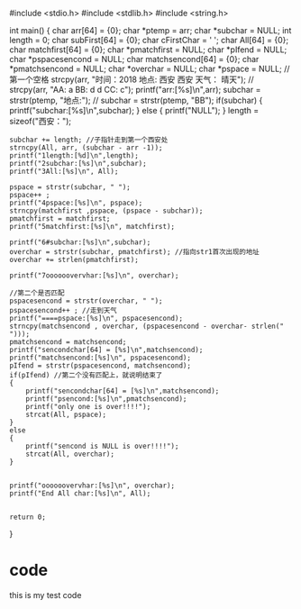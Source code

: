 
#include <stdio.h>
#include <stdlib.h>
#include <string.h>

int main()
{
	char arr[64] = {0};
	char *ptemp = arr;
	char *subchar = NULL;
	int length = 0;
	char subFirst[64] = {0};
	char cFirstChar = ' ';
	char All[64] = {0};
	char matchfirst[64] = {0};
	char *pmatchfirst = NULL;
	char *pIfend = NULL;
	char *pspacesencond = NULL;
	char matchsencond[64] = {0};
	char *pmatchsencond = NULL;
	char *overchar = NULL;
	char *pspace =  NULL; //第一个空格
	strcpy(arr, "时间：2018 地点: 西安 西安 天气： 晴天");
//	strcpy(arr, "AA: a BB: d d CC: c");
	printf("arr:[%s]\n",arr);
	subchar = strstr(ptemp, "地点:");	
//	subchar = strstr(ptemp, "BB");
	if(subchar)
	{
		printf("subchar:[%s]\n",subchar);
	}
	else
	{
		printf("NULL");
	}
	length = sizeof("西安：");

	subchar += length; //子指针走到第一个西安处
	strncpy(All, arr, (subchar - arr -1));
	printf("1length:[%d]\n",length);
	printf("2subchar:[%s]\n",subchar);
	printf("3All:[%s]\n", All);
	
	pspace = strstr(subchar, " ");
	pspace++ ;
	printf("4pspace:[%s]\n", pspace);
	strncpy(matchfirst ,pspace, (pspace - subchar));
	pmatchfirst = matchfirst;
	printf("5matchfirst:[%s]\n", matchfirst);
	
	printf("6#subchar:[%s]\n",subchar);
	overchar = strstr(subchar, pmatchfirst); //指向str1首次出现的地址
	overchar += strlen(pmatchfirst);
	
	printf("7oooooovervhar:[%s]\n", overchar);
	
	//第二个是否匹配
	pspacesencond = strstr(overchar, " ");
	pspacesencond++ ; //走到天气
	printf("====pspace:[%s]\n", pspacesencond);
	strncpy(matchsencond , overchar, (pspacesencond - overchar- strlen(" ")));
	pmatchsencond = matchsencond;
	printf("sencondchar[64] = [%s]\n",matchsencond);
	printf("matchsencond:[%s]\n", pspacesencond);
    pIfend = strstr(pspacesencond, matchsencond);
	if(pIfend) //第二个没有匹配上，就说明结束了
	{
		printf("sencondchar[64] = [%s]\n",matchsencond);
		printf("psencond:[%s]\n",pmatchsencond);
		printf("only one is over!!!!");
		strcat(All, pspace);
	}
	else
	{
		printf("sencond is NULL is over!!!!");
		strcat(All, overchar);
	}


	printf("oooooovervhar:[%s]\n", overchar);
	printf("End All char:[%s]\n", All);

	
	return 0;
}















# code
this is my test code
